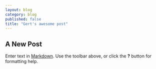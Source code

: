 ```yaml
---
layout: blog
category: blog
published: false
title: "Gert's awesome post"
---
```


## A New Post

Enter text in [Markdown](http://daringfireball.net/projects/markdown/). Use the toolbar above, or click the **?** button for formatting help.